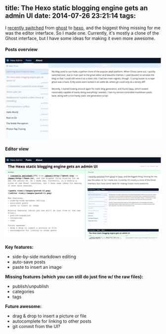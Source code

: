 title: The Hexo static blogging engine gets an admin UI
date: 2014-07-26 23:21:14
tags:
---
I [recently switched](??) from [ghost](http://ghost.org) to [hexo](http://hexo.io), and the biggest thing missing for me was the editor interface. So I made one. Currently, it's mostly a clone of the Ghost interface, but I have some ideas for making it even more awesome.

#### Posts overview
![posts view](/images/pasted-12.png)
#### Editor view
![editor view](/images/pasted-13.png)

**Key features:**
- side-by-side markdown editing
- auto-save posts
- paste to insert an image

**Missing features (which you can still do just fine w/ the raw files):**
- publish/unpublish
- categories
- tags

**Future awesome:**
- drag & drop to insert a picture or file
- autocomplete for linking to other posts
- git commit from the UI?